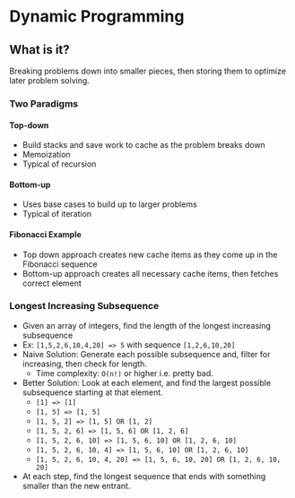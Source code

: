 # Dynamic Programming

## What is it?
Breaking problems down into smaller pieces, then storing them to optimize later problem solving.

### Two Paradigms

#### Top-down
  - Build stacks and save work to cache as the problem breaks down
  - Memoization
  - Typical of recursion

#### Bottom-up
  - Uses base cases to build up to larger problems
  - Typical of iteration

#### Fibonacci Example
  - Top down approach creates new cache items as they come up in the Fibonacci sequence
  - Bottom-up approach creates all necessary cache items, then fetches correct element

### Longest Increasing Subsequence
  - Given an array of integers, find the length of the longest increasing subsequence
  - Ex: `[1,5,2,6,10,4,20] => 5` with sequence `[1,2,6,10,20]`
  - Naive Solution: Generate each possible subsequence and, filter for increasing, then check for length.
    - Time complexity: `O(n!)` or higher i.e. pretty bad.
  - Better Solution: Look at each element, and find the largest possible subsequence starting at that element.
    - `[1] => [1]`
    - `[1, 5] => [1, 5]`
    - `[1, 5, 2] => [1, 5] OR [1, 2]`
    - `[1, 5, 2, 6] => [1, 5, 6] OR [1, 2, 6]`
    - `[1, 5, 2, 6, 10] => [1, 5, 6, 10] OR [1, 2, 6, 10]`
    - `[1, 5, 2, 6, 10, 4] => [1, 5, 6, 10] OR [1, 2, 6, 10]`
    - `[1, 5, 2, 6, 10, 4, 20] => [1, 5, 6, 10, 20] OR [1, 2, 6, 10, 20]`
  - At each step, find the longest sequence that ends with something smaller than the new entrant.
